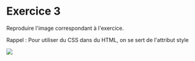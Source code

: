 <h1>Exercice 3</h1>
<p>Reproduire l'image correspondant à l'exercice.</p>
<p>Rappel : Pour utiliser du CSS dans du HTML, on se sert de l'attribut style</p>
<img src="../../Exercice3.png">
